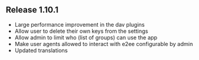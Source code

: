 ## Release 1.10.1

- Large performance improvement in the dav plugins
- Allow user to delete their own keys from the settings
- Allow admin to limit who (list of groups) can use the app
- Make user agents allowed to interact with e2ee configurable by admin
- Updated translations